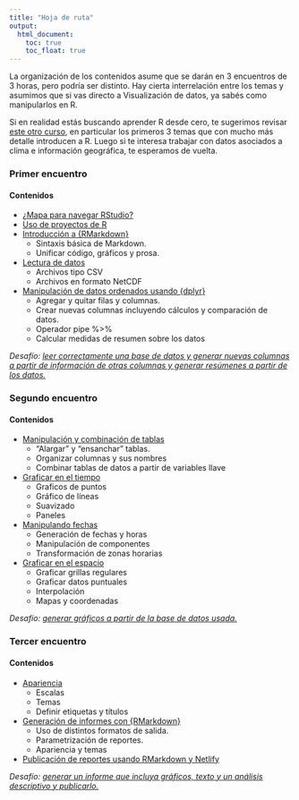 ```yaml
---
title: "Hoja de ruta"
output: 
  html_document:
    toc: true
    toc_float: true
---
```


La organización de los contenidos asume que se darán en 3 encuentros de 3 horas, pero podría ser distinto. Hay cierta interrelación entre los temas y asumimos que si vas directo a Visualización de datos, ya sabés como manipularlos en R.

Si en realidad estás buscando aprender R desde cero, te sugerimos revisar [este otro curso](https://paocorrales.github.io/deExcelaR/), en particular los primeros 3 temas que con mucho más detalle introducen a R. Luego si te interesa trabajar con datos asociados a clima e información geográfica, te esperamos de vuelta.

### Primer encuentro

#### Contenidos

- [¿Mapa para navegar RStudio?](01-introduccion.html)
- [Uso de proyectos de R](02-proyectos.html)
- [Introducción a {RMarkdown}](03-reportes-I.html)
  - Sintaxis básica de Markdown.
  - Unificar código, gráficos y prosa.
- [Lectura de datos](04-lectura.html)
  - Archivos tipo CSV
  - Archivos en formato NetCDF
- [Manipulación de datos ordenados usando {dplyr}](05-dplyr.html)
  - Agregar y quitar filas y columnas.
  - Crear nuevas columnas incluyendo cálculos y comparación de datos.
  - Operador pipe %>%
  - Calcular medidas de resumen sobre los datos


*Desafío: [leer correctamente una base de datos y generar nuevas columnas a partir de información de otras columnas y generar resúmenes a partir de los datos.](desafio-1html)*


### Segundo encuentro

#### Contenidos

- [Manipulación y combinación de tablas](06-dplyr-tidyr-II.html)
    - “Alargar” y “ensanchar” tablas.	
    - Organizar columnas y sus nombres
    - Combinar tablas de datos a partir de variables llave
- [Graficar en el tiempo](07-graficos-I.html)
  - Graficos de puntos
  - Gráfico de líneas
  - Suavizado
  - Paneles
- [Manipulando fechas](08-lubridate.html)
  - Generación de fechas y horas
  - Manipulación de componentes
  - Transformación de zonas horarias
- [Graficar en el espacio](09-graficos-II.html)
  - Graficar grillas regulares
  - Graficar datos puntuales
  - Interpolación
  - Mapas y coordenadas

*Desafío: [generar gráficos a partir de la base de datos usada.](desafio-2.html)*

### Tercer encuentro

#### Contenidos

- [Apariencia](10-ggplot-III.html)
    - Escalas
    - Temas
    - Definir etiquetas y títulos
- [Generación de informes con {RMarkdown}](11-reportes-II.html)
    - Uso de distintos formatos de salida.
    - Parametrización de reportes.
    - Apariencia y temas
- [Publicación de reportes usando RMarkdown y Netlify](12-publicar.html) 

*Desafío: [generar un informe que incluya gráficos, texto y un análisis descriptivo y publicarlo.](desafio-3.html)*


